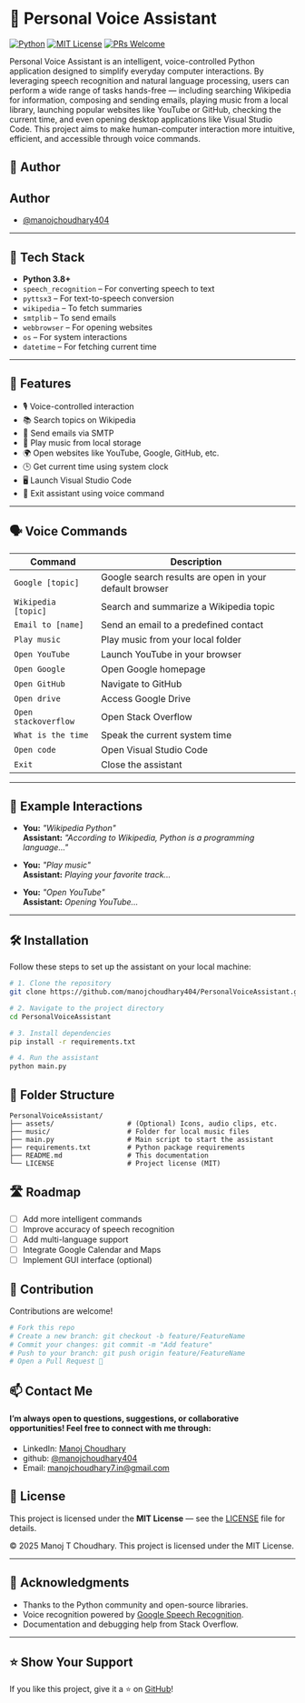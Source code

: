 # 🧠 Personal Voice Assistant

[![Python](https://img.shields.io/badge/Python-3.8+-blue.svg)](https://www.python.org/)
[![MIT License](https://img.shields.io/badge/License-MIT-green.svg)](LICENSE)
[![PRs Welcome](https://img.shields.io/badge/PRs-Welcome-blue.svg)](CONTRIBUTING.md)

Personal Voice Assistant is an intelligent, voice-controlled Python application designed to simplify everyday computer interactions. By leveraging speech recognition and natural language processing, users can perform a wide range of tasks hands-free — including searching Wikipedia for information, composing and sending emails, playing music from a local library, launching popular websites like YouTube or GitHub, checking the current time, and even opening desktop applications like Visual Studio Code. This project aims to make human-computer interaction more intuitive, efficient, and accessible through voice commands.

## 👤 Author

## Author

- [@manojchoudhary404](https://github.com/manojchoudhary404)

---

## 🔧 Tech Stack

- **Python 3.8+**
- `speech_recognition` – For converting speech to text
- `pyttsx3` – For text-to-speech conversion
- `wikipedia` – To fetch summaries
- `smtplib` – To send emails
- `webbrowser` – For opening websites
- `os` – For system interactions
- `datetime` – For fetching current time

---

## 🎯 Features

- 🎙️ Voice-controlled interaction
- 📚 Search topics on Wikipedia
- 📧 Send emails via SMTP
- 🎵 Play music from local storage
- 🌍 Open websites like YouTube, Google, GitHub, etc.
- 🕒 Get current time using system clock
- 🖥️ Launch Visual Studio Code
- 🛑 Exit assistant using voice command

---

## 🗣️ Voice Commands

| Command                        | Description                                |
|-------------------------------|--------------------------------------------|
| ` Google [topic]   `          | Google search results are open in your default browser
| `Wikipedia [topic]`           | Search and summarize a Wikipedia topic     |
| `Email to [name]`             | Send an email to a predefined contact      |
| `Play music`                  | Play music from your local folder          |
| `Open YouTube`                | Launch YouTube in your browser             |
| `Open Google`                 | Open Google homepage                       |
| `Open GitHub`                 | Navigate to GitHub                         |
| `Open drive`                  | Access Google Drive                        |
| `Open stackoverflow`          | Open Stack Overflow                        |
| `What is the time`            | Speak the current system time              |
| `Open code`                   | Open Visual Studio Code                    |
| `Exit`                        | Close the assistant                        |

---

## 🧪 Example Interactions

- **You:** *"Wikipedia Python"*  
  **Assistant:** *"According to Wikipedia, Python is a programming language..."*

- **You:** *"Play music"*  
  **Assistant:** *Playing your favorite track...*

- **You:** *"Open YouTube"*  
  **Assistant:** *Opening YouTube...*

---

## 🛠️ Installation

Follow these steps to set up the assistant on your local machine:

```bash
# 1. Clone the repository
git clone https://github.com/manojchoudhary404/PersonalVoiceAssistant.git

# 2. Navigate to the project directory
cd PersonalVoiceAssistant

# 3. Install dependencies
pip install -r requirements.txt

# 4. Run the assistant
python main.py

```

## 📁 Folder Structure

```
PersonalVoiceAssistant/
├── assets/                  # (Optional) Icons, audio clips, etc.
├── music/                   # Folder for local music files
├── main.py                  # Main script to start the assistant
├── requirements.txt         # Python package requirements
├── README.md                # This documentation
└── LICENSE                  # Project license (MIT)
```

## 🛣️ Roadmap

- [ ] Add more intelligent commands  
- [ ] Improve accuracy of speech recognition  
- [ ] Add multi-language support  
- [ ] Integrate Google Calendar and Maps  
- [ ] Implement GUI interface (optional)

## 🤝 Contribution

Contributions are welcome!

```bash
# Fork this repo
# Create a new branch: git checkout -b feature/FeatureName
# Commit your changes: git commit -m "Add feature"
# Push to your branch: git push origin feature/FeatureName
# Open a Pull Request 🎉
```

## 📫 Contact Me
####  I’m always open to questions, suggestions, or collaborative opportunities! Feel free to connect with me through:

- LinkedIn: [Manoj Choudhary](www.linkedin.com/in/manoj-choudhary7)
- github: [@manojchoudhary404](https://github.com/manojchoudhary404)
- Email: manojchoudhary7.in@gmail.com

## 📄 License

This project is licensed under the **MIT License** — see the [LICENSE](LICENSE) file for details.

© 2025 Manoj T Choudhary. This project is licensed under the MIT License.

---

## 🙏 Acknowledgments

- Thanks to the Python community and open-source libraries.
- Voice recognition powered by [Google Speech Recognition](https://pypi.org/project/SpeechRecognition/).
- Documentation and debugging help from Stack Overflow.

---

## ⭐ Show Your Support

If you like this project, give it a ⭐ on [GitHub](https://github.com/[YourGitHubUsername]/PersonalVoiceAssistant)!






